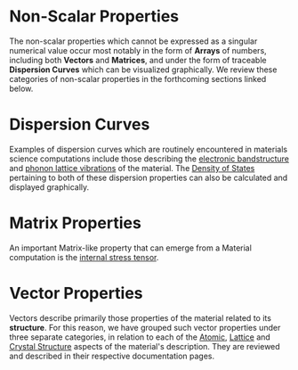 # Non-Scalar Properties

The non-scalar properties which cannot be expressed as a singular numerical value occur most notably in the form of **Arrays** of numbers, including both **Vectors** and **Matrices**, and under the form of traceable **Dispersion Curves** which can be visualized graphically. We review these categories of non-scalar properties in the forthcoming sections linked below.

# Dispersion Curves

Examples of dispersion curves which are routinely encountered in materials science computations include those describing the [electronic bandstructure](bandstructure.md) and [phonon lattice vibrations](phonons.md) of the material. The [Density of States](dos.md) pertaining to both of these dispersion properties can also be calculated and displayed graphically. 

# Matrix Properties

An important Matrix-like property that can emerge from a Material computation is the [internal stress tensor](stress-tensor.md).

# Vector Properties

Vectors describe primarily those properties of the material related to its **structure**. For this reason, we have grouped such vector properties under three separate categories, in relation to each of the [Atomic](atomic.md), [Lattice](lattice.md) and [Crystal Structure](final-structure.md) aspects of the material's description. They are reviewed and described in their respective documentation pages. 
